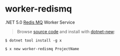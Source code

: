 # worker-redismq

.NET 5.0 [Redis MQ](https://docs.servicestack.net/redis-mq) Worker Service

> Browse [source code](https://github.com/NetCoreTemplates/worker-redismq) and install with [dotnet-new](https://docs.servicestack.net/dotnet-new):

    $ dotnet tool install -g x

    $ x new worker-redismq ProjectName

